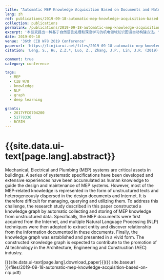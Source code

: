 ```yaml
---
title: "Automatic MEP Knowledge Acquisition Based on Documents and Natural Language Processing"
lang: zh
ref: publications/2019-09-18-automatic-mep-knowledge-acquisition-based-on-nlp
collection: publications
permalink: /publications/2019-09-18-automatic-mep-knowledge-acquisition-based-on-nlp
excerpt: '本研究提出一种基于自然语言处理和深度学习的机电领域知识图谱自动构建方法。'
date: 2019-09-18
venue: '36th CIB W78 2019 Conference'
paperurl: 'https://linjiarui.net/files/2019-09-18-automatic-mep-knowledge-acquisition-based-on-nlp.pdf'
citation: 'Leng, S., Hu, Z.Z.*, Luo, Z., Zhang, J.P., Lin, J.R. (2019). Automatic MEP Knowledge Acquisition Based on Documents and Natural Language Processing. <i>Proceedings of the 36th CIB W78 2019 Conference</i>, 800-809. Newcastle, United Kingdom.'

comment: true
category: conference

tags: 
  - MEP
  - CIB W78
  - knowledge
  - NLP
  - graph
  - deep learning

grants:
  - 2017YFC0704200
  - 51778336
  - RCBIM
---
```



{{site.data.ui-text[page.lang].abstract}}
====

Mechanical, Electrical and Plumbing (MEP) systems are critical assets in buildings. A series of systematic specifications have been developed and extensive experiences have been accumulated as human knowledge to guide the design and maintenance of MEP systems. However, most of the MEP-related knowledge is represented in the form of unstructured texts and heterogeneously dispersed in the design documents and Internet. It is therefore difficult for managing, querying and utilizing them. To address this challenge, the research study described in this paper constructed a knowledge graph by automatic collecting and storing of MEP knowledge from unstructured data. Specifically, the MEP documents were first acquired from the Internet, and multiple Natural Language Processing (NLP) techniques were then adopted to extract entity and discover relationship from the information documented in these documents. Finally, the knowledge graph was established and presented in a vivid form. The constructed knowledge graph is expected to contribute to the promotion of AI technology in the Architecture, Engineering and Construction (AEC) industry.


[{{site.data.ui-text[page.lang].download_paper}}]({{ site.baseurl }}/files/2019-09-18-automatic-mep-knowledge-acquisition-based-on-nlp.pdf)
